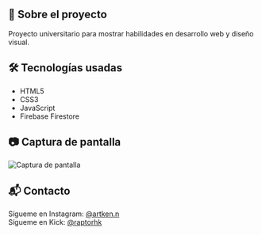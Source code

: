 ## 🚀 Sobre el proyecto
Proyecto universitario para mostrar habilidades en desarrollo web y diseño visual.

## 🛠️ Tecnologías usadas
- HTML5
- CSS3
- JavaScript
- Firebase Firestore

## 📷 Captura de pantalla
![Captura de pantalla](https://i.postimg.cc/JzPQ0t3j/Captura-de-pantalla-2025-07-06-153153.png)

## 📬 Contacto
Sígueme en Instagram: [@artken.n](https://instagram.com/artken.n)  
Sígueme en Kick: [@raptorhk](https://kick.com/raptorhk)
